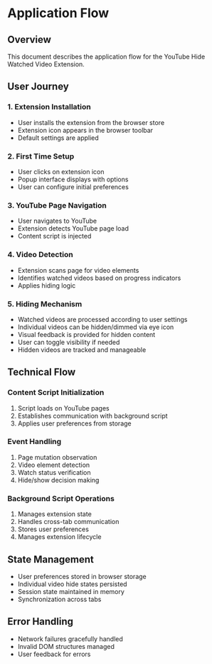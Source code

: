 # Application Flow

## Overview
This document describes the application flow for the YouTube Hide Watched Video Extension.

## User Journey

### 1. Extension Installation
- User installs the extension from the browser store
- Extension icon appears in the browser toolbar
- Default settings are applied

### 2. First Time Setup
- User clicks on extension icon
- Popup interface displays with options
- User can configure initial preferences

### 3. YouTube Page Navigation
- User navigates to YouTube
- Extension detects YouTube page load
- Content script is injected

### 4. Video Detection
- Extension scans page for video elements
- Identifies watched videos based on progress indicators
- Applies hiding logic

### 5. Hiding Mechanism
- Watched videos are processed according to user settings
- Individual videos can be hidden/dimmed via eye icon
- Visual feedback is provided for hidden content
- User can toggle visibility if needed
- Hidden videos are tracked and manageable

## Technical Flow

### Content Script Initialization
1. Script loads on YouTube pages
2. Establishes communication with background script
3. Applies user preferences from storage

### Event Handling
1. Page mutation observation
2. Video element detection
3. Watch status verification
4. Hide/show decision making

### Background Script Operations
1. Manages extension state
2. Handles cross-tab communication
3. Stores user preferences
4. Manages extension lifecycle

## State Management
- User preferences stored in browser storage
- Individual video hide states persisted
- Session state maintained in memory
- Synchronization across tabs

## Error Handling
- Network failures gracefully handled
- Invalid DOM structures managed
- User feedback for errors